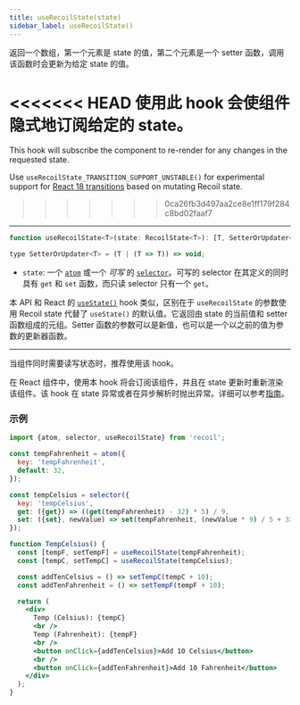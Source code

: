 ```yaml
---
title: useRecoilState(state)
sidebar_label: useRecoilState()
---
```


返回一个数组，第一个元素是 state 的值，第二个元素是一个 setter 函数，调用该函数时会更新为给定 state 的值。

<<<<<<< HEAD
使用此 hook 会使组件隐式地订阅给定的 state。
=======
This hook will subscribe the component to re-render for any changes in the requested state.

Use `useRecoilState_TRANSITION_SUPPORT_UNSTABLE()` for experimental support for [React 18 transitions](/docs/guides/transitions) based on mutating Recoil state.
>>>>>>> 0ca26fb3d497aa2ce8e1ff179f284c8bd02faaf7

---

```jsx
function useRecoilState<T>(state: RecoilState<T>): [T, SetterOrUpdater<T>];

type SetterOrUpdater<T> = (T | (T => T)) => void;
```

- `state`: 一个 [`atom`](/docs/api-reference/core/atom) 或一个 _可写_ 的 [`selector`](/docs/api-reference/core/selector)。可写的 selector 在其定义的同时具有 `get` 和 `set` 函数，而只读 selector 只有一个 `get`。

本 API 和 React 的 [`useState()`](https://reactjs.org/docs/hooks-reference.html#usestate) hook 类似，区别在于 `useRecoilState` 的参数使用 Recoil state 代替了 `useState()` 的默认值。它返回由 state 的当前值和 setter 函数组成的元组。Setter 函数的参数可以是新值，也可以是一个以之前的值为参数的更新器函数。

---

当组件同时需要读写状态时，推荐使用该 hook。

在 React 组件中，使用本 hook 将会订阅该组件，并且在 state 更新时重新渲染该组件。该 hook 在 state 异常或者在异步解析时抛出异常。详细可以参考[指南](/docs/guides/asynchronous-data-queries)。

### 示例

```jsx
import {atom, selector, useRecoilState} from 'recoil';

const tempFahrenheit = atom({
  key: 'tempFahrenheit',
  default: 32,
});

const tempCelsius = selector({
  key: 'tempCelsius',
  get: ({get}) => ((get(tempFahrenheit) - 32) * 5) / 9,
  set: ({set}, newValue) => set(tempFahrenheit, (newValue * 9) / 5 + 32),
});

function TempCelsius() {
  const [tempF, setTempF] = useRecoilState(tempFahrenheit);
  const [tempC, setTempC] = useRecoilState(tempCelsius);

  const addTenCelsius = () => setTempC(tempC + 10);
  const addTenFahrenheit = () => setTempF(tempF + 10);

  return (
    <div>
      Temp (Celsius): {tempC}
      <br />
      Temp (Fahrenheit): {tempF}
      <br />
      <button onClick={addTenCelsius}>Add 10 Celsius</button>
      <br />
      <button onClick={addTenFahrenheit}>Add 10 Fahrenheit</button>
    </div>
  );
}
```
